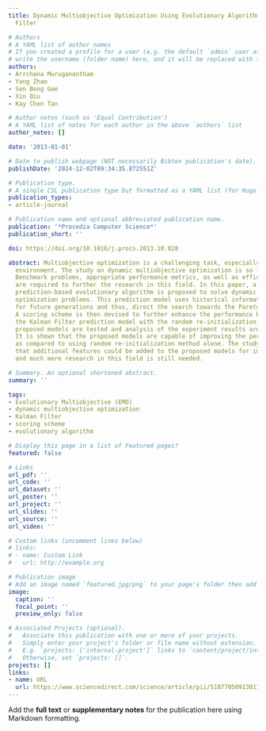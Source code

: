 ```yaml
---
title: Dynamic Multiobjective Optimization Using Evolutionary Algorithm with Kalman
  Filter

# Authors
# A YAML list of author names
# If you created a profile for a user (e.g. the default `admin` user at `content/authors/admin/`), 
# write the username (folder name) here, and it will be replaced with their full name and linked to their profile.
authors:
- Arrchana Muruganantham
- Yang Zhao
- Sen Bong Gee
- Xin Qiu
- Kay Chen Tan

# Author notes (such as 'Equal Contribution')
# A YAML list of notes for each author in the above `authors` list
author_notes: []

date: '2013-01-01'

# Date to publish webpage (NOT necessarily Bibtex publication's date).
publishDate: '2024-12-02T09:34:35.872551Z'

# Publication type.
# A single CSL publication type but formatted as a YAML list (for Hugo requirements).
publication_types:
- article-journal

# Publication name and optional abbreviated publication name.
publication: '*Procedia Computer Science*'
publication_short: ''

doi: https://doi.org/10.1016/j.procs.2013.10.028

abstract: Multiobjective optimization is a challenging task, especially in a changing
  environment. The study on dynamic multiobjective optimization is so far very limited.
  Benchmark problems, appropriate performance metrics, as well as efficient algorithms
  are required to further the research in this field. In this paper, a Kalman Filter
  prediction-based evolutionary algorithm is proposed to solve dynamic multiobjective
  optimization problems. This prediction model uses historical information to predict
  for future generations and thus, direct the search towards the Pareto optimal solutions.
  A scoring scheme is then devised to further enhance the performance by hybridizing
  the Kalman Filter prediction model with the random re-initialization method. The
  proposed models are tested and analysis of the experiment results are presented.
  It is shown that the proposed models are capable of improving the performances,
  as compared to using random re-initialization method alone. The study also suggests
  that additional features could be added to the proposed models for improvements
  and much more research in this field is still needed.

# Summary. An optional shortened abstract.
summary: ''

tags:
- Evolutionary Multiobjective (EMO)
- dynamic multiobjective optimization
- Kalman Filter
- scoring scheme
- evolutionary algorithm

# Display this page in a list of Featured pages?
featured: false

# Links
url_pdf: ''
url_code: ''
url_dataset: ''
url_poster: ''
url_project: ''
url_slides: ''
url_source: ''
url_video: ''

# Custom links (uncomment lines below)
# links:
# - name: Custom Link
#   url: http://example.org

# Publication image
# Add an image named `featured.jpg/png` to your page's folder then add a caption below.
image:
  caption: ''
  focal_point: ''
  preview_only: false

# Associated Projects (optional).
#   Associate this publication with one or more of your projects.
#   Simply enter your project's folder or file name without extension.
#   E.g. `projects: ['internal-project']` links to `content/project/internal-project/index.md`.
#   Otherwise, set `projects: []`.
projects: []
links:
- name: URL
  url: https://www.sciencedirect.com/science/article/pii/S1877050913011708
---
```


Add the **full text** or **supplementary notes** for the publication here using Markdown formatting.
